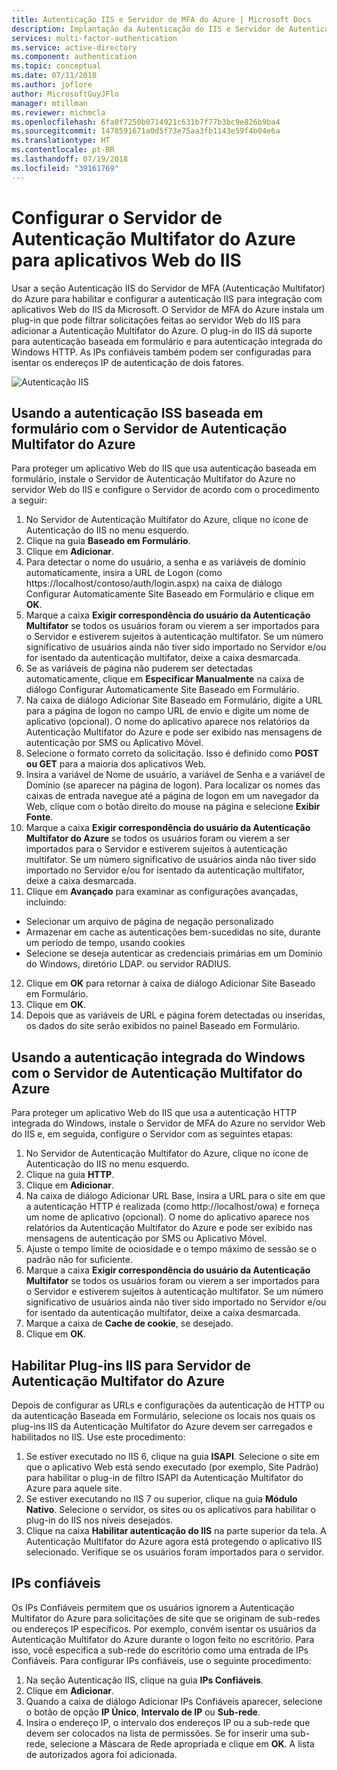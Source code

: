 ```yaml
---
title: Autenticação IIS e Servidor de MFA do Azure | Microsoft Docs
description: Implantação da Autenticação do IIS e Servidor de Autenticação Multifator do Azure.
services: multi-factor-authentication
ms.service: active-directory
ms.component: authentication
ms.topic: conceptual
ms.date: 07/11/2018
ms.author: joflore
author: MicrosoftGuyJFlo
manager: mtillman
ms.reviewer: michmcla
ms.openlocfilehash: 6fa0f7250b0714921c631b7f77b3bc9e826b9ba4
ms.sourcegitcommit: 1478591671a0d5f73e75aa3fb1143e59f4b04e6a
ms.translationtype: HT
ms.contentlocale: pt-BR
ms.lasthandoff: 07/19/2018
ms.locfileid: "39161769"
---
```

# <a name="configure-azure-multi-factor-authentication-server-for-iis-web-apps"></a>Configurar o Servidor de Autenticação Multifator do Azure para aplicativos Web do IIS

Usar a seção Autenticação IIS do Servidor de MFA (Autenticação Multifator) do Azure para habilitar e configurar a autenticação IIS para integração com aplicativos Web do IIS da Microsoft. O Servidor de MFA do Azure instala um plug-in que pode filtrar solicitações feitas ao servidor Web do IIS para adicionar a Autenticação Multifator do Azure. O plug-in do IIS dá suporte para autenticação baseada em formulário e para autenticação integrada do Windows HTTP. As IPs confiáveis também podem ser configuradas para isentar os endereços IP de autenticação de dois fatores.

![Autenticação IIS](./media/howto-mfaserver-iis/iis.png)

## <a name="using-form-based-iis-authentication-with-azure-multi-factor-authentication-server"></a>Usando a autenticação ISS baseada em formulário com o Servidor de Autenticação Multifator do Azure
Para proteger um aplicativo Web do IIS que usa autenticação baseada em formulário, instale o Servidor de Autenticação Multifator do Azure no servidor Web do IIS e configure o Servidor de acordo com o procedimento a seguir:

1. No Servidor de Autenticação Multifator do Azure, clique no ícone de Autenticação do IIS no menu esquerdo.
2. Clique na guia **Baseado em Formulário**.
3. Clique em **Adicionar**.
4. Para detectar o nome do usuário, a senha e as variáveis de domínio automaticamente, insira a URL de Logon (como https://localhost/contoso/auth/login.aspx) na caixa de diálogo Configurar Automaticamente Site Baseado em Formulário e clique em **OK**.
5. Marque a caixa **Exigir correspondência do usuário da Autenticação Multifator** se todos os usuários foram ou vierem a ser importados para o Servidor e estiverem sujeitos à autenticação multifator. Se um número significativo de usuários ainda não tiver sido importado no Servidor e/ou for isentado da autenticação multifator, deixe a caixa desmarcada.
6. Se as variáveis de página não puderem ser detectadas automaticamente, clique em **Especificar Manualmente** na caixa de diálogo Configurar Automaticamente Site Baseado em Formulário.
7. Na caixa de diálogo Adicionar Site Baseado em Formulário, digite a URL para a página de logon no campo URL de envio e digite um nome de aplicativo (opcional). O nome do aplicativo aparece nos relatórios da Autenticação Multifator do Azure e pode ser exibido nas mensagens de autenticação por SMS ou Aplicativo Móvel.
8. Selecione o formato correto da solicitação. Isso é definido como **POST ou GET** para a maioria dos aplicativos Web.
9. Insira a variável de Nome de usuário, a variável de Senha e a variável de Domínio (se aparecer na página de logon). Para localizar os nomes das caixas de entrada navegue até a página de logon em um navegador da Web, clique com o botão direito do mouse na página e selecione **Exibir Fonte**.
10. Marque a caixa **Exigir correspondência do usuário da Autenticação Multifator do Azure** se todos os usuários foram ou vierem a ser importados para o Servidor e estiverem sujeitos à autenticação multifator. Se um número significativo de usuários ainda não tiver sido importado no Servidor e/ou for isentado da autenticação multifator, deixe a caixa desmarcada.
11. Clique em **Avançado** para examinar as configurações avançadas, incluindo:

  - Selecionar um arquivo de página de negação personalizado
  - Armazenar em cache as autenticações bem-sucedidas no site, durante um período de tempo, usando cookies
  - Selecione se deseja autenticar as credenciais primárias em um Domínio do Windows, diretório LDAP. ou servidor RADIUS.

12. Clique em **OK** para retornar à caixa de diálogo Adicionar Site Baseado em Formulário.
13. Clique em **OK**.
14. Depois que as variáveis de URL e página forem detectadas ou inseridas, os dados do site serão exibidos no painel Baseado em Formulário.

## <a name="using-integrated-windows-authentication-with-azure-multi-factor-authentication-server"></a>Usando a autenticação integrada do Windows com o Servidor de Autenticação Multifator do Azure
Para proteger um aplicativo Web do IIS que usa a autenticação HTTP integrada do Windows, instale o Servidor de MFA do Azure no servidor Web do IIS e, em seguida, configure o Servidor com as seguintes etapas:

1. No Servidor de Autenticação Multifator do Azure, clique no ícone de Autenticação do IIS no menu esquerdo.
2. Clique na guia **HTTP**.
3. Clique em **Adicionar**.
4. Na caixa de diálogo Adicionar URL Base, insira a URL para o site em que a autenticação HTTP é realizada (como http://localhost/owa) e forneça um nome de aplicativo (opcional). O nome do aplicativo aparece nos relatórios da Autenticação Multifator do Azure e pode ser exibido nas mensagens de autenticação por SMS ou Aplicativo Móvel.
5. Ajuste o tempo limite de ociosidade e o tempo máximo de sessão se o padrão não for suficiente.
6. Marque a caixa **Exigir correspondência do usuário da Autenticação Multifator** se todos os usuários foram ou vierem a ser importados para o Servidor e estiverem sujeitos à autenticação multifator. Se um número significativo de usuários ainda não tiver sido importado no Servidor e/ou for isentado da autenticação multifator, deixe a caixa desmarcada.
7. Marque a caixa de **Cache de cookie**, se desejado.
8. Clique em **OK**.

## <a name="enable-iis-plug-ins-for-azure-multi-factor-authentication-server"></a>Habilitar Plug-ins IIS para Servidor de Autenticação Multifator do Azure
Depois de configurar as URLs e configurações da autenticação de HTTP ou da autenticação Baseada em Formulário, selecione os locais nos quais os plug-ins IIS da Autenticação Multifator do Azure devem ser carregados e habilitados no IIS. Use este procedimento:

1. Se estiver executado no IIS 6, clique na guia **ISAPI**. Selecione o site em que o aplicativo Web está sendo executado (por exemplo, Site Padrão) para habilitar o plug-in de filtro ISAPI da Autenticação Multifator do Azure para aquele site.
2. Se estiver executando no IIS 7 ou superior, clique na guia **Módulo Nativo**. Selecione o servidor, os sites ou os aplicativos para habilitar o plug-in do IIS nos níveis desejados.
3. Clique na caixa **Habilitar autenticação do IIS** na parte superior da tela. A Autenticação Multifator do Azure agora está protegendo o aplicativo IIS selecionado. Verifique se os usuários foram importados para o servidor.

## <a name="trusted-ips"></a>IPs confiáveis
Os IPs Confiáveis permitem que os usuários ignorem a Autenticação Multifator do Azure para solicitações de site que se originam de sub-redes ou endereços IP específicos. Por exemplo, convém isentar os usuários da Autenticação Multifator do Azure durante o logon feito no escritório. Para isso, você especifica a sub-rede do escritório como uma entrada de IPs Confiáveis. Para configurar IPs confiáveis, use o seguinte procedimento:

1. Na seção Autenticação IIS, clique na guia **IPs Confiáveis**.
2. Clique em **Adicionar**.
3. Quando a caixa de diálogo Adicionar IPs Confiáveis aparecer, selecione o botão de opção **IP Único**, **Intervalo de IP** ou **Sub-rede**.
4. Insira o endereço IP, o intervalo dos endereços IP ou a sub-rede que devem ser colocados na lista de permissões. Se for inserir uma sub-rede, selecione a Máscara de Rede apropriada e clique em **OK**. A lista de autorizados agora foi adicionada.
